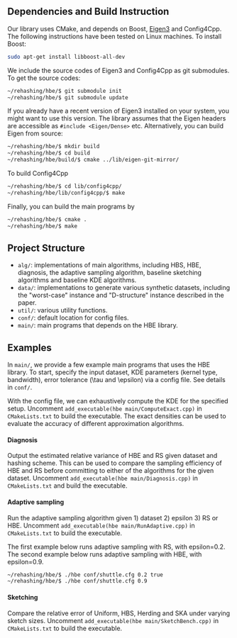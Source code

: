 ## Dependencies and Build Instruction
Our library uses CMake, and depends on Boost, [Eigen3](http://eigen.tuxfamily.org/index.php?title=Main_Page) and Config4Cpp. The following instructions have been tested on Linux machines. To install Boost:
```sh
sudo apt-get install libboost-all-dev
```

We include the source codes of Eigen3 and Config4Cpp as git submodules. To get the source codes:
```sh
~/rehashing/hbe/$ git submodule init
~/rehashing/hbe/$ git submodule update
```

If you already have a recent version of Eigen3 installed on your system, you might want to use this version. The library assumes that the Eigen headers are accessible as `#include <Eigen/Dense>` etc. Alternatively, you can build Eigen from source:
```sh
~/rehashing/hbe/$ mkdir build
~/rehashing/hbe/$ cd build
~/rehashing/hbe/build/$ cmake ../lib/eigen-git-mirror/
```
To build Config4Cpp
```sh
~/rehashing/hbe/$ cd lib/config4cpp/
~/rehashing/hbe/lib/config4cpp/$ make
```

Finally, you can build the main programs by
```sh
~/rehashing/hbe/$ cmake .
~/rehashing/hbe/$ make
```

## Project Structure
- ```alg/```: implementations of main algorithms, including HBS, HBE, diagnosis, the adaptive sampling algorithm, baseline sketching algorithms and baseline KDE algorithms.
- ```data/```: implementations to generate various synthetic datasets, including the "worst-case" instance and "D-structure" instance described in the paper.
- ```util/```: various utility functions.
- ```conf/```: default location for config files.
- ```main/```: main programs that depends on the HBE library.

## Examples 
In ```main/```, we provide a few example main programs that uses the HBE library. To start, specify the input dataset, KDE parameters (kernel type, bandwidth), error tolerance (\tau and \epsilon) via a config file. See details in ```conf/```. 

With the config file, we can exhaustively compute the KDE for the specified setup. Uncomment ```add_executable(hbe main/ComputeExact.cpp)``` in ```CMakeLists.txt``` to build the executable. The exact densities can be used to evaluate the accuracy of different approximation algorithms. 

#### Diagnosis 
Output the estimated relative variance of HBE and RS given dataset and hashing scheme. This can be used to compare the sampling efficiency of HBE and RS before committing to either of the algorithms for the given dataset. Uncomment ```add_executable(hbe main/Diagnosis.cpp)``` in ```CMakeLists.txt``` and build the executable.


#### Adaptive sampling 
Run the adaptive sampling algorithm given 1) dataset 2) epsilon 3) RS or HBE. Uncomment ```add_executable(hbe main/RunAdaptive.cpp)``` in ```CMakeLists.txt``` to build the executable. 

The first example below runs adaptive sampling with RS, with epsilon=0.2. The second example below runs adaptive sampling with HBE, with epsilon=0.9.
```sh
~/rehashing/hbe/$ ./hbe conf/shuttle.cfg 0.2 true
~/rehashing/hbe/$ ./hbe conf/shuttle.cfg 0.9
```

#### Sketching
Compare the relative error of Uniform, HBS, Herding and SKA under varying sketch sizes. Uncomment ```add_executable(hbe main/SketchBench.cpp)``` in ```CMakeLists.txt``` to build the executable. 
